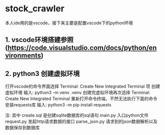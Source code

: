 # stock_crawler
本人ide用的是vscode，接下来主要是配置vscode下的python环境
## 1. vscode环境搭建参照(https://code.visualstudio.com/docs/python/environments)
## 2. python3 创建虚拟环境
   打开vscode的命令界面选择 Terminal: Create New Integrated Terminal 项
   创建虚拟环境 输入: python3 -m venv .venv
   创建完虚拟环境再次选择 Terminal: Create New Integrated Terminal 重新打开命令终端，不然无法执行下面的命令
   安装requests库 输入: python3 -m pip install requests

注:
其中 create.sql 是创建sqlite数据库的sql语句
main.py   入口python文件
request.py    发起http请求数据的接口
parse_json.py 请求到的json数据解析以及数据保存到数据库